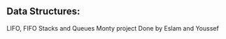 Data Structures:
----------------
LIFO, FIFO Stacks and Queues
Monty project
Done by Eslam and Youssef
